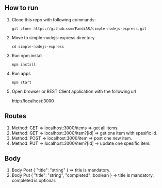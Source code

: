 ## How to run
1. Clone this repo with following commands:

    ```
    git clone https://github.com/FandiAR/simple-nodejs-express.git
    ```
2. Move to simple-nodejs-express directory 

    ```
    cd simple-nodejs-express
    ```
3. Run npm install 

    ```
    npm install
    ```
4. Run apps 

    ```
    npm start
    ```
5. Open browser or REST Client application with the following url

    http://localhost:3000


## Routes

1. Method: GET => localhost:3000/items => get all items.
2. Method: GET => localhost:3000/item?[id] => get one item with spesific id.
3. Method: POST => localhost:3000/item => post one new item.
4. Method: PUT => localhost:3000/item?[id] => update one spesific item.

## Body
1. Body Post { "title": "string" } => title is mandatory.
2. Body Put { "title": "string", "completed": boolean } => title is mandatory, completed is optional.
